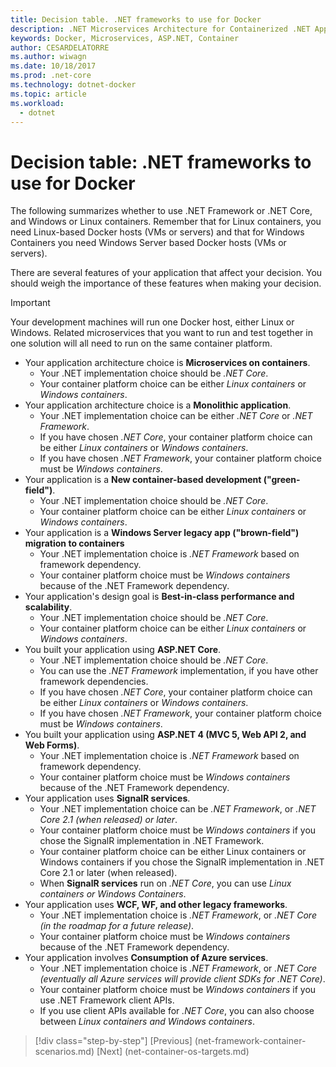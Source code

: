 ```yaml
---
title: Decision table. .NET frameworks to use for Docker
description: .NET Microservices Architecture for Containerized .NET Applications | Decision table, .NET frameworks to use for Docker
keywords: Docker, Microservices, ASP.NET, Container
author: CESARDELATORRE
ms.author: wiwagn
ms.date: 10/18/2017
ms.prod: .net-core
ms.technology: dotnet-docker
ms.topic: article
ms.workload: 
  - dotnet
---
```

# Decision table: .NET frameworks to use for Docker

The following summarizes whether to use .NET Framework or .NET Core, and Windows or Linux containers. Remember that for Linux containers, you need Linux-based Docker hosts (VMs or servers) and that for Windows Containers you need Windows Server based Docker hosts (VMs or servers).

There are several features of your application that affect your decision. You should weigh the importance of these features when making your decision.

> [!IMPORTANT]
> Your development machines will run one Docker host, either Linux or Windows. Related microservices that you want to run and test together in one solution will all need to run on the same container platform.

* Your application architecture choice is **Microservices on containers**.
    - Your .NET implementation choice should be *.NET Core*.
    - Your container platform choice can be either *Linux containers* or *Windows containers*.
* Your application architecture choice is a **Monolithic application**.
    - Your .NET implementation choice can be either *.NET Core* or *.NET Framework*.
    - If you have chosen *.NET Core*, your container platform choice can be either *Linux containers* or *Windows containers*.
    - If you have chosen *.NET Framework*, your container platform choice must be *Windows containers*.
* Your application is a  **New container-based development ("green-field")**.
    - Your .NET implementation choice should be *.NET Core*.
    - Your container platform choice can be either *Linux containers* or *Windows containers*.
* Your application is a **Windows Server legacy app ("brown-field") migration to containers**
    - Your .NET implementation choice is *.NET Framework* based on framework dependency.
    - Your container platform choice must be *Windows containers* because of the .NET Framework dependency.
* Your application's design goal is **Best-in-class performance and scalability**.
    - Your .NET implementation choice should be *.NET Core*.
    - Your container platform choice can be either *Linux containers* or *Windows containers*.
* You built your application using **ASP.NET Core**.
    - Your .NET implementation choice should be *.NET Core*.
    - You can use the *.NET Framework* implementation, if you have other framework dependencies.
    - If you have chosen *.NET Core*, your container platform choice can be either *Linux containers* or *Windows containers*.
    - If you have chosen *.NET Framework*, your container platform choice must be *Windows containers*.
* You built your application using **ASP.NET 4 (MVC 5, Web API 2, and Web Forms)**.
    - Your .NET implementation choice is *.NET Framework* based on framework dependency.
    - Your container platform choice must be *Windows containers* because of the .NET Framework dependency.
* Your application uses **SignalR services**.
    - Your .NET implementation choice can be *.NET Framework*, or *.NET Core 2.1 (when released) or later*.
    - Your container platform choice must be *Windows containers* if you chose the SignalR implementation in .NET Framework.
    - Your container platform choice can be either Linux containers or Windows containers if you chose the SignalR implementation in .NET Core 2.1 or later (when released).  
    - When **SignalR services** run on *.NET Core*, you can use *Linux containers or Windows Containers*.
* Your application uses **WCF, WF, and other legacy frameworks**.
    - Your .NET implementation choice is *.NET Framework*, or *.NET Core (in the roadmap for a future release)*.
    - Your container platform choice must be *Windows containers* because of the .NET Framework dependency.
* Your application involves **Consumption of Azure services**.
    - Your .NET implementation choice is *.NET Framework*, or *.NET Core (eventually all Azure services will provide client SDKs for .NET Core)*.
    - Your container platform choice must be *Windows containers* if you use .NET Framework client APIs.
    - If you use client APIs available for *.NET Core*, you can also choose between *Linux containers and Windows containers*.

>[!div class="step-by-step"]
[Previous] (net-framework-container-scenarios.md)
[Next] (net-container-os-targets.md)
